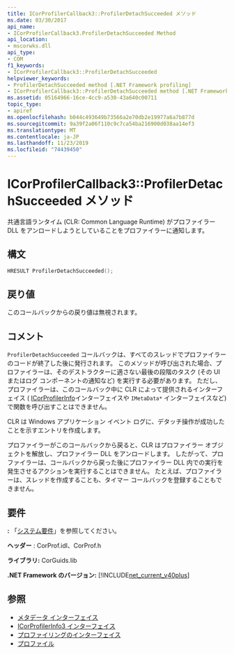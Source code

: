 ```yaml
---
title: ICorProfilerCallback3::ProfilerDetachSucceeded メソッド
ms.date: 03/30/2017
api_name:
- ICorProfilerCallback3.ProfilerDetachSucceeded Method
api_location:
- mscorwks.dll
api_type:
- COM
f1_keywords:
- ICorProfilerCallback3::ProfilerDetachSucceeded
helpviewer_keywords:
- ProfilerDetachSucceeded method [.NET Framework profiling]
- ICorProfilerCallback3::ProfilerDetachSucceeded method [.NET Framework profiling]
ms.assetid: 05164966-16ce-4cc9-a530-43a640c00711
topic_type:
- apiref
ms.openlocfilehash: b044c493649b73566a2e70db2e19977a6a7b877d
ms.sourcegitcommit: 9a39f2a06f110c9c7ca54ba216900d038aa14ef3
ms.translationtype: MT
ms.contentlocale: ja-JP
ms.lasthandoff: 11/23/2019
ms.locfileid: "74439450"
---
```

# <a name="icorprofilercallback3profilerdetachsucceeded-method"></a>ICorProfilerCallback3::ProfilerDetachSucceeded メソッド
共通言語ランタイム (CLR: Common Language Runtime) がプロファイラー DLL をアンロードしようとしていることをプロファイラーに通知します。  
  
## <a name="syntax"></a>構文  
  
```cpp  
HRESULT ProfilerDetachSucceeded();  
```  
  
## <a name="return-value"></a>戻り値  
 このコールバックからの戻り値は無視されます。  
  
## <a name="remarks"></a>コメント  
 `ProfilerDetachSucceeded` コールバックは、すべてのスレッドでプロファイラーのコードが終了した後に発行されます。 このメソッドが呼び出された場合、プロファイラーは、そのデストラクターに適さない最後の段階のタスク (その UI またはログ コンポーネントの通知など) を実行する必要があります。 ただし、プロファイラーは、このコールバック中に CLR によって提供されるインターフェイス ( [ICorProfilerInfo](../../../../docs/framework/unmanaged-api/profiling/icorprofilerinfo-interface.md)インターフェイスや `IMetaData*` インターフェイスなど) で関数を呼び出すことはできません。  
  
 CLR は Windows アプリケーション イベント ログに、デタッチ操作が成功したことを示すエントリを作成します。  
  
 プロファイラーがこのコールバックから戻ると、CLR はプロファイラー オブジェクトを解放し、プロファイラー DLL をアンロードします。 したがって、プロファイラーは、コールバックから戻った後にプロファイラー DLL 内での実行を発生させるアクションを実行することはできません。 たとえば、プロファイラーは、スレッドを作成することも、タイマー コールバックを登録することもできません。  
  
## <a name="requirements"></a>要件  
 **:** 「[システム要件](../../../../docs/framework/get-started/system-requirements.md)」を参照してください。  
  
 **ヘッダー** : CorProf.idl、CorProf.h  
  
 **ライブラリ:** CorGuids.lib  
  
 **.NET Framework のバージョン:** [!INCLUDE[net_current_v40plus](../../../../includes/net-current-v40plus-md.md)]  
  
## <a name="see-also"></a>参照

- [メタデータ インターフェイス](../../../../docs/framework/unmanaged-api/metadata/metadata-interfaces.md)
- [ICorProfilerInfo3 インターフェイス](../../../../docs/framework/unmanaged-api/profiling/icorprofilerinfo3-interface.md)
- [プロファイリングのインターフェイス](../../../../docs/framework/unmanaged-api/profiling/profiling-interfaces.md)
- [プロファイル](../../../../docs/framework/unmanaged-api/profiling/index.md)
